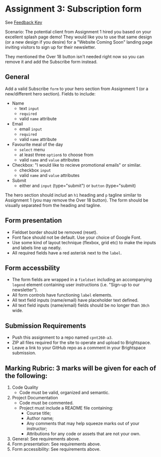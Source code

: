 # Assignment 3: Subscription form
See [Feedback Key](feedback-key.md)

Scenario: The potential client from Assignment 1 hired you based on your excellent splash page demo! They would like you to use that same design (or a new design if you desire) for a "Website Coming Soon" landing page inviting visitors to sign up for their newsletter.

They mentioned the Over 18 button isn't needed right now so you can remove it and add the Subscribe form instead.

## General
Add a valid Subscribe `form` to your hero section from Assignment 1 (or a new/different hero section). Fields to include:
- Name
  - text `input`
  - `required`
  - valid `name` attribute
- Email
  - email `input`
  - `required`
  - valid `name` attribute
- Favourite meal of the day
  - `select` menu
  - at least three `option`s to choose from
  - valid `name` and `value` attributes
- Checkbox: "I would like to recieve promotional emails" or similar.
  - checkbox `input`
  - valid `name` and `value` attributes
- Submit
  - either and `input` (type="submit") or `button` (type="submit)

The hero section should includ an `h1` heading and `p` tagline similar to Assignment 1 (you may remove the Over 18 button). The form should be visually separated from the heading and tagline.

## Form presentation
- Fieldset border should be removed (reset).
- Font face should not be default. Use your choice of Google Font.
- Use some kind of layout technique (flexbox, grid etc) to make the inputs and labels line up neatly.
- All required fields have a red asterisk next to the `label`.

## Form accessbility
- The form fields are wrapped in a `fieldset` including an accompanying `legend` element containing user instructions (i.e. "Sign-up to our newsletter"). 
- All form controls have functioning `label` elements.
- All text field inputs (name/email) have placeholder text defined.
- All text field inputs (name/email) fields should be no longer than `30ch` wide.

## Submission Requirements
- Push this assignment to a repo named `cpnt260-a3`.
- ZIP all files required for the site to operate and upload to Brightspace. 
- Leave a link to your GitHub repo as a comment in your Brightspace submission.

## Marking Rubric: 3 marks will be given for each of the following:
1. Code Quality
    - Code must be valid, organized and semantic.
2. Project Documentation
    - Code must be commented.
    - Project must include a README file containing:
        - Course title;
        - Author name;
        - Any comments that may help squeeze marks out of your instructor;
        - Attributions for any code or assets that are not your own.
3. General: See requirements above.
4. Form presentation: See requirements above.
5. Form accessibility: See requirements above.